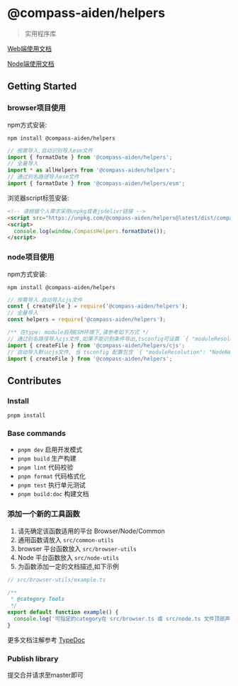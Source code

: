 # @compass-aiden/helpers

> 实用程序库

[Web端使用文档](https://aiden-fe.github.io/compass-helpers/browser/)

[Node端使用文档](https://aiden-fe.github.io/compass-helpers/node/)

## Getting Started

### browser项目使用

npm方式安装:

`npm install @compass-aiden/helpers`

```typescript
// 按需导入,自动识别导入esm文件
import { formatDate } from '@compass-aiden/helpers';
// 全量导入
import * as allHelpers from '@compass-aiden/helpers';
// 通过别名路径导入esm文件
import { formatDate } from '@compass-aiden/helpers/esm';
```

浏览器script标签安装:

```html
<!-- 请根据个人需求采用unpkg或者jsdelivr链接 -->
<script src="https://unpkg.com/@compass-aiden/helpers@latest/dist/compass-helpers.umd.js"></script>
<script>
  console.log(window.CompassHelpers.formatDate());
</script>
```

### node项目使用

npm方式安装:

`npm install @compass-aiden/helpers`

```typescript
// 按需导入 自动导入cjs文件
const { createFile } = require('@compass-aiden/helpers');
// 全量导入
const helpers = require('@compass-aiden/helpers');

/** 在type: module启用ESM环境下,请参考如下方式 */
// 通过别名路径导入cjs文件,如果不能识别条件导出,tsconfig可设置 `{ "moduleResolution": "bundler" }`
import { createFile } from '@compass-aiden/helpers/cjs';
// 自动导入默认cjs文件, 当 tsconfig 配置包含 `{ "moduleResolution": "NodeNext" }`时可用
import { createFile } from '@compass-aiden/helpers';
```

## Contributes

### Install

`pnpm install`

### Base commands

- `pnpm dev` 启用开发模式
- `pnpm build` 生产构建
- `pnpm lint` 代码校验
- `pnpm format` 代码格式化
- `pnpm test` 执行单元测试
- `pnpm build:doc` 构建文档

### 添加一个新的工具函数

1. 请先确定该函数适用的平台 Browser/Node/Common
2. 通用函数请放入 `src/common-utils`
3. browser 平台函数放入 `src/browser-utils`
4. Node 平台函数放入 `src/node-utils`
5. 为函数添加一定的文档描述,如下示例

```typescript
// src/browser-utils/example.ts

/**
 * @category Tools
 */
export default function example() {
  console.log('可指定的category在 src/browser.ts 或 src/node.ts 文件顶部声明');
}
```

更多文档注解参考 [TypeDoc](https://typedoc.org/guides/overview/)

### Publish library

提交合并请求至master即可
